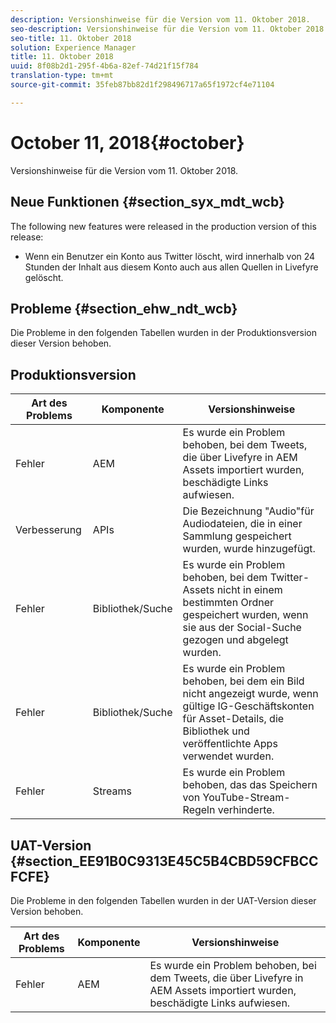 ```yaml
---
description: Versionshinweise für die Version vom 11. Oktober 2018.
seo-description: Versionshinweise für die Version vom 11. Oktober 2018.
seo-title: 11. Oktober 2018
solution: Experience Manager
title: 11. Oktober 2018
uuid: 8f08b2d1-295f-4b6a-82ef-74d21f15f784
translation-type: tm+mt
source-git-commit: 35feb87bb82d1f298496717a65f1972cf4e71104

---
```



# October 11, 2018{#october}

Versionshinweise für die Version vom 11. Oktober 2018.

## Neue Funktionen {#section_syx_mdt_wcb}

The following new features were released in the production version of this release:

* Wenn ein Benutzer ein Konto aus Twitter löscht, wird innerhalb von 24 Stunden der Inhalt aus diesem Konto auch aus allen Quellen in Livefyre gelöscht.

## Probleme {#section_ehw_ndt_wcb}

Die Probleme in den folgenden Tabellen wurden in der Produktionsversion dieser Version behoben.

## Produktionsversion

| **Art des Problems** | **Komponente** | **Versionshinweise** |
|---|---|---|
| Fehler | AEM | Es wurde ein Problem behoben, bei dem Tweets, die über Livefyre in AEM Assets importiert wurden, beschädigte Links aufwiesen. |
| Verbesserung | APIs | Die Bezeichnung "Audio"für Audiodateien, die in einer Sammlung gespeichert wurden, wurde hinzugefügt. |
| Fehler | Bibliothek/Suche | Es wurde ein Problem behoben, bei dem Twitter-Assets nicht in einem bestimmten Ordner gespeichert wurden, wenn sie aus der Social-Suche gezogen und abgelegt wurden. |
| Fehler | Bibliothek/Suche | Es wurde ein Problem behoben, bei dem ein Bild nicht angezeigt wurde, wenn gültige IG-Geschäftskonten für Asset-Details, die Bibliothek und veröffentlichte Apps verwendet wurden. |
| Fehler | Streams | Es wurde ein Problem behoben, das das Speichern von YouTube-Stream-Regeln verhinderte. |

## UAT-Version {#section_EE91B0C9313E45C5B4CBD59CFBCCFCFE}

Die Probleme in den folgenden Tabellen wurden in der UAT-Version dieser Version behoben.

| **Art des Problems** | **Komponente** | **Versionshinweise** |
|---|---|---|
| Fehler | AEM | Es wurde ein Problem behoben, bei dem Tweets, die über Livefyre in AEM Assets importiert wurden, beschädigte Links aufwiesen. |


